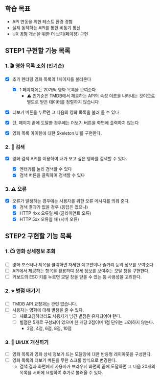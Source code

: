 ## 학습 목표

- API 연동을 위한 테스트 환경 경험
- 실제 동작하는 API를 통한 비동기 통신
- UX 경험 개선을 위한 더 보기(페이징) 구현

## STEP1 구현할 기능 목록

### 1. 🎬 영화 목록 조회 (인기순)

- [x] 초기 렌더링 영화 목록의 1페이지를 불러온다

  - [x] 1 페이지에는 20개씩 영화 목록을 보여준다
    - ⚠️ 인기순은 TMDB에서 제공하는 API의 속성 이름을 나타내는 것이므로 별도로 받은 데이터를 정렬하지 않습니다

- [x] 더보기 버튼을 누르면 그 다음의 영화 목록을 불러 올 수 있다

- [x] 단, 페이지 끝에 도달한 경우에는 더보기 버튼을 화면에 출력하지 않는다

- [x] 영화 목록 아이템에 대한 Skeleton UI를 구현한다.

### 2. 🔎 검색

- [x] 영화 검색 API를 이용하여 내가 보고 싶은 영화를 검색할 수 있다.

  - [x] 엔터키를 눌러 검색할 수 있다
  - [x] 검색 버튼을 클릭하여 검색할 수 있다

### 3. ⚠️ 오류

- [x] 오류가 발생하는 경우에는 사용자를 위한 오류 메시지를 띄워 준다.
  - [x] 검색 결과가 없을 경우 (응답은 있으나)
  - [x] HTTP 4xx 오류일 때 (클라이언트 오류)
  - [x] HTTP 5xx 오류일 때 (서버 오류)

## STEP2 구현할 기능 목록

### 1. 📺 영화 상세정보 조회

- [ ] 영화 포스터나 제목을 클릭하면 자세한 예고편이나 줄거리 등의 정보를 보여준다.
- [ ] API에서 제공하는 항목을 활용하여 상세 정보를 보여주는 모달 창을 구현한다.
- [ ] 키보드의 ESC 키를 누르면 모달 창을 닫을 수 있는 등 사용성을 고려한다.

### 2. ⭐️ 별점 매기기

- [ ] TMDB API 요청과는 관련 없습니다.
- [ ] 사용자는 영화에 대해 별점을 줄 수 있다.
  - [ ] 새로고침하더라도 사용자가 남긴 별점은 유지되어야 한다.
  - [ ] 별점은 5개로 구성되어 있으며 한 개당 2점이며 1점 단위는 고려하지 않는다.
    - 2점, 4점, 6점, 8점, 10점

### 3. 📐 UI⁄UX 개선하기

- [ ] 영화 목록과 영화 상세 정보가 뜨는 모달창에 대한 반응형 레이아웃을 구성한다.
- [ ] 영화 목록의 더보기 버튼을 무한 스크롤 방식으로 변경한다.
  - 검색 결과 화면에서 사용자가 브라우저 화면의 끝에 도달하면 그 다음 20개의 목록을 서버에 요청하여 추가로 불러올 수 있다.
